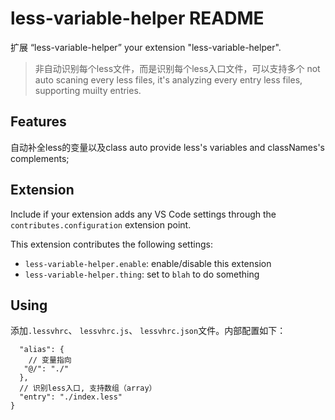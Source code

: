 # less-variable-helper README

扩展 “less-variable-helper”
your extension "less-variable-helper".

> 非自动识别每个less文件，而是识别每个less入口文件，可以支持多个
> not auto scaning every less files, it's analyzing every entry less files, supporting muilty entries.

## Features

自动补全less的变量以及class
auto provide less's variables and classNames's complements;

## Extension 

Include if your extension adds any VS Code settings through the `contributes.configuration` extension point.

This extension contributes the following settings:

* `less-variable-helper.enable`: enable/disable this extension
* `less-variable-helper.thing`: set to `blah` to do something

## Using

添加`.lessvhrc`、 `lessvhrc.js`、 `lessvhrc.json`文件。内部配置如下：
``` {
  "alias": {
    // 变量指向
   "@/": "./"
  },
  // 识别less入口, 支持数组（array）
  "entry": "./index.less"
}
```

